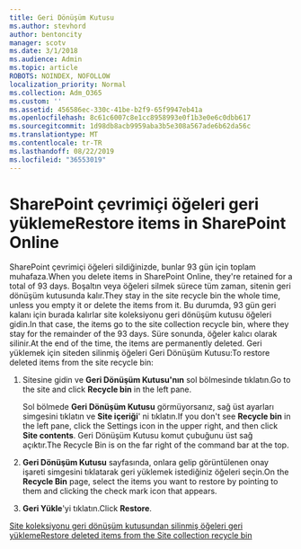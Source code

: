 ```yaml
---
title: Geri Dönüşüm Kutusu
ms.author: stevhord
author: bentoncity
manager: scotv
ms.date: 3/1/2018
ms.audience: Admin
ms.topic: article
ROBOTS: NOINDEX, NOFOLLOW
localization_priority: Normal
ms.collection: Adm_O365
ms.custom: ''
ms.assetid: 456586ec-330c-41be-b2f9-65f9947eb41a
ms.openlocfilehash: 8c61c6007c8e1cc8958993e0f1b3e0e6c0dbb617
ms.sourcegitcommit: 1d98db8acb9959aba3b5e308a567ade6b62da56c
ms.translationtype: MT
ms.contentlocale: tr-TR
ms.lasthandoff: 08/22/2019
ms.locfileid: "36553019"
---
```

# <a name="restore-items-in-sharepoint-online"></a><span data-ttu-id="da812-102">SharePoint çevrimiçi öğeleri geri yükleme</span><span class="sxs-lookup"><span data-stu-id="da812-102">Restore items in SharePoint Online</span></span>

<span data-ttu-id="da812-103">SharePoint çevrimiçi öğeleri sildiğinizde, bunlar 93 gün için toplam muhafaza.</span><span class="sxs-lookup"><span data-stu-id="da812-103">When you delete items in SharePoint Online, they're retained for a total of 93 days.</span></span> <span data-ttu-id="da812-104">Boşaltın veya öğeleri silmek sürece tüm zaman, sitenin geri dönüşüm kutusunda kalır.</span><span class="sxs-lookup"><span data-stu-id="da812-104">They stay in the site recycle bin the whole time, unless you empty it or delete the items from it.</span></span> <span data-ttu-id="da812-105">Bu durumda, 93 gün geri kalanı için burada kalırlar site koleksiyonu geri dönüşüm kutusu öğeleri gidin.</span><span class="sxs-lookup"><span data-stu-id="da812-105">In that case, the items go to the site collection recycle bin, where they stay for the remainder of the 93 days.</span></span> <span data-ttu-id="da812-106">Süre sonunda, öğeler kalıcı olarak silinir.</span><span class="sxs-lookup"><span data-stu-id="da812-106">At the end of the time, the items are permanently deleted.</span></span> <span data-ttu-id="da812-107">Geri yüklemek için siteden silinmiş öğeleri Geri Dönüşüm Kutusu:</span><span class="sxs-lookup"><span data-stu-id="da812-107">To restore deleted items from the site recycle bin:</span></span>
  
1. <span data-ttu-id="da812-108">Sitesine gidin ve **Geri Dönüşüm Kutusu'nın** sol bölmesinde tıklatın.</span><span class="sxs-lookup"><span data-stu-id="da812-108">Go to the site and click **Recycle bin** in the left pane.</span></span> 
    
    <span data-ttu-id="da812-109">Sol bölmede **Geri Dönüşüm Kutusu** görmüyorsanız, sağ üst ayarları simgesini tıklatın ve **Site içeriği**' ni tıklatın.</span><span class="sxs-lookup"><span data-stu-id="da812-109">If you don't see **Recycle bin** in the left pane, click the Settings icon in the upper right, and then click **Site contents**.</span></span> <span data-ttu-id="da812-110">Geri Dönüşüm Kutusu komut çubuğunu üst sağ açıktır.</span><span class="sxs-lookup"><span data-stu-id="da812-110">The Recycle Bin is on the far right of the command bar at the top.</span></span>
    
2. <span data-ttu-id="da812-111">**Geri Dönüşüm Kutusu** sayfasında, onlara gelip görüntülenen onay işareti simgesini tıklatarak geri yüklemek istediğiniz öğeleri seçin.</span><span class="sxs-lookup"><span data-stu-id="da812-111">On the **Recycle Bin** page, select the items you want to restore by pointing to them and clicking the check mark icon that appears.</span></span> 
    
3. <span data-ttu-id="da812-112">**Geri Yükle**'yi tıklatın.</span><span class="sxs-lookup"><span data-stu-id="da812-112">Click **Restore**.</span></span>
    
[<span data-ttu-id="da812-113">Site koleksiyonu geri dönüşüm kutusundan silinmiş öğeleri geri yükleme</span><span class="sxs-lookup"><span data-stu-id="da812-113">Restore deleted items from the Site collection recycle bin</span></span>](https://go.microsoft.com/fwlink/?linkid=866439)
  

